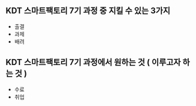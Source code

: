 ## KDT 스마트팩토리 7기 과정 중 지킬 수 있는 3가지
- 출결
- 과제
- 배려

## KDT 스마트팩토리 7기 과정에서 원하는 것 ( 이루고자 하는 것 )
- 수료
- 취업
